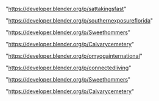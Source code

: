 "https://developer.blender.org/p/sattakingsfast"

"https://developer.blender.org/p/southernexposureflorida"

"https://developer.blender.org/p/Sweethommers"

"https://developer.blender.org/p/Calvarycemetery"

 
"https://developer.blender.org/p/omyogainternational"


"https://developer.blender.org/p/connectedliving"


"https://developer.blender.org/p/Sweethommers"


"https://developer.blender.org/p/Calvarycemetery"


 
